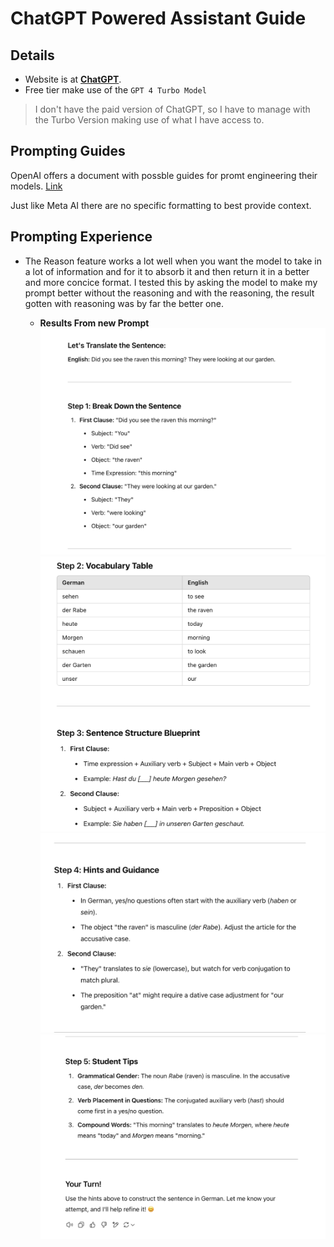 # ChatGPT Powered Assistant Guide

## Details

- Website is at [**ChatGPT**](https://chatgpt.com/).
- Free tier make use of the `GPT 4 Turbo Model`

> I don't have the paid version of ChatGPT, so I have to manage with the Turbo Version making use of what I have access to.

## Prompting Guides

OpenAI offers a document with possble guides for promt engineering their models. [Link](https://platform.openai.com/docs/guides/prompt-engineering)

Just like Meta AI there are no specific formatting to best provide context.

## Prompting Experience

- The Reason feature works a lot well when you want the model to take in a lot of information and for it to absorb it and then return it in a better and more concice format. I tested this by asking the model to make my prompt better without the reasoning and with the reasoning, the result gotten with reasoning was by far the better one.

  - **Results From new Prompt**
  ![Part 1](./media/Assisted_Prompt_Result_1.png)
  ![Part 2](./media/Assisted_Prompt_Result_2.png)
  ![Part 3](./media/Assisted_Prompt_Result_3.png)
  ![Part 4](./media/Assisted_Prompt_Result_4.png)